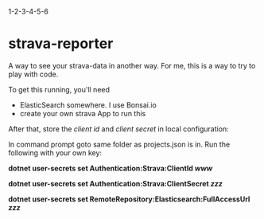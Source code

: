 1-2-3-4-5-6

# strava-reporter

A way to see your strava-data in another way. For me, this is a way to try to play with code.


To get this running, you'll need
- ElasticSearch somewhere. I use Bonsai.io
- create your own strava App to run this


After that, store the _client id_ and _client secret_ in local configuration:

In command prompt goto same folder as projects.json is in. Run the following with your own key:

**dotnet user-secrets set Authentication:Strava:ClientId _www_**

**dotnet user-secrets set Authentication:Strava:ClientSecret _zzz_**

**dotnet user-secrets set RemoteRepository:Elasticsearch:FullAccessUrl _zzz_**

